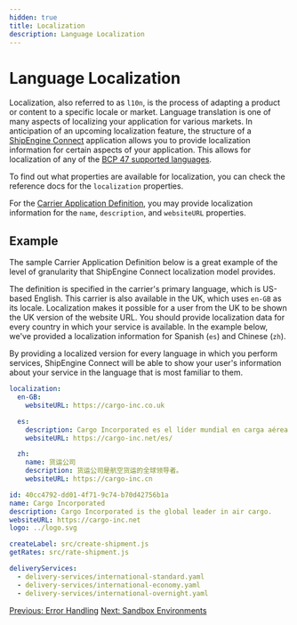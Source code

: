 ```yaml
---
hidden: true
title: Localization
description: Language Localization
---
```


Language Localization
============

Localization, also referred to as `l10n`, is the process of adapting a product or content to a specific locale or market. Language translation is one of many aspects of localizing
your application for various markets. In anticipation of an upcoming localization feature, the structure of a [ShipEngine Connect](./index.md) application
 allows you to provide localization information for certain aspects of your application. This allows for
localization of any of the [BCP 47 supported languages](https://tools.ietf.org/html/bcp47).

To find out what properties are available for localization, you can check the reference docs for the `localization` properties.

For the [Carrier Application Definition](reference/carrier.md), you may provide localization information for the `name`, `description`, and `websiteURL` properties.

Example
--------

The sample Carrier Application Definition below is a great example of the level of granularity that ShipEngine Connect localization model provides.

The definition is specified in the carrier's primary language, which is US-based English. This carrier is also available in the UK, which uses `en-GB` as its locale. Localization makes it possible for a user from the UK
to be shown the UK version of the website URL. You should provide localization data for every country in which your service is available. In the example below, we've provided a localization information for Spanish (`es`) and Chinese (`zh`).


By providing a localized version for every language in which you perform services, ShipEngine Connect will be able to show your user's information about your service in
the language that is most familiar to them.

```yaml highlights="1-12"
localization:
  en-GB:
    websiteURL: https://cargo-inc.co.uk

  es:
    description: Cargo Incorporated es el líder mundial en carga aérea.
    websiteURL: https://cargo-inc.net/es/

  zh:
    name: 货运公司
    description: 货运公司是航空货运的全球领导者。
    websiteURL: https://cargo-inc.cn

id: 40cc4792-dd01-4f71-9c74-b70d42756b1a
name: Cargo Incorporated
description: Cargo Incorporated is the global leader in air cargo.
websiteURL: https://cargo-inc.net
logo: ../logo.svg

createLabel: src/create-shipment.js
getRates: src/rate-shipment.js

deliveryServices:
  - delivery-services/international-standard.yaml
  - delivery-services/international-economy.yaml
  - delivery-services/international-overnight.yaml


```


<div class="previous-next-nav">
  <a class="button button-small button-secondary" href="./error-handling.md">Previous: Error Handling</a>
  <a class="button button-small button-secondary" href="./sandbox.md">Next: Sandbox Environments</a>
</div>
